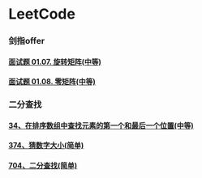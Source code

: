 # LeetCode

### 剑指offer

#### [面试题 01.07. 旋转矩阵(中等)](https://github.com/mirror6Y/LeetCode/blob/master/src/main/resources/interview/Code01.07.md)
#### [面试题 01.08. 零矩阵(中等)](https://github.com/mirror6Y/LeetCode/blob/master/src/main/resources/interview/Code01.08.md)

### 二分查找

#### [34、在排序数组中查找元素的第一个和最后一个位置(中等)](https://github.com/mirror6Y/LeetCode/blob/master/src/main/resources/binarysearch/Code34.md)
#### [374、猜数字大小(简单)](https://github.com/mirror6Y/LeetCode/blob/master/src/main/resources/binarysearch/Code374.md)
#### [704、二分查找(简单)](https://github.com/mirror6Y/LeetCode/blob/master/src/main/resources/binarysearch/Code704.md)

